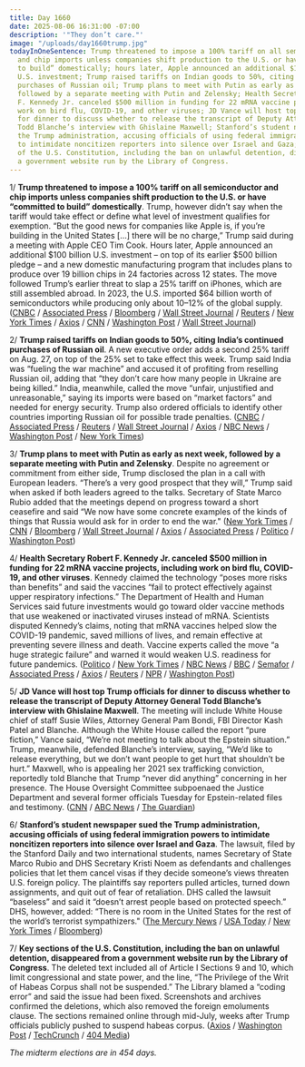 ```yaml
---
title: Day 1660
date: 2025-08-06 16:31:00 -07:00
description: '"They don’t care."'
image: "/uploads/day1660trump.jpg"
todayInOneSentence: Trump threatened to impose a 100% tariff on all semiconductor
  and chip imports unless companies shift production to the U.S. or have “committed
  to build” domestically; hours later, Apple announced an additional $100 billion
  U.S. investment; Trump raised tariffs on Indian goods to 50%, citing India’s continued
  purchases of Russian oil; Trump plans to meet with Putin as early as next week,
  followed by a separate meeting with Putin and Zelensky; Health Secretary Robert
  F. Kennedy Jr. canceled $500 million in funding for 22 mRNA vaccine projects, including
  work on bird flu, COVID-19, and other viruses; JD Vance will host top Trump officials
  for dinner to discuss whether to release the transcript of Deputy Attorney General
  Todd Blanche’s interview with Ghislaine Maxwell; Stanford’s student newspaper sued
  the Trump administration, accusing officials of using federal immigration powers
  to intimidate noncitizen reporters into silence over Israel and Gaza; and key sections
  of the U.S. Constitution, including the ban on unlawful detention, disappeared from
  a government website run by the Library of Congress.
---
```


1/ **Trump threatened to impose a 100% tariff on all semiconductor and chip imports unless companies shift production to the U.S. or have “committed to build” domestically**. Trump, however didn’t say when the tariff would take effect or define what level of investment qualifies for exemption. “But the good news for companies like Apple is, if you’re building in the United States [...] there will be no charge,” Trump said during a meeting with Apple CEO Tim Cook. Hours later, Apple announced an additional $100 billion U.S. investment – on top of its earlier $500 billion pledge – and a new domestic manufacturing program that includes plans to produce over 19 billion chips in 24 factories across 12 states. The move followed Trump’s earlier threat to slap a 25% tariff on iPhones, which are still assembled abroad. In 2023, the U.S. imported $64 billion worth of semiconductors while producing only about 10–12% of the global supply. ([CNBC](https://www.cnbc.com/2025/08/06/trump-tariffs-chips-companies.html) / [Associated Press](https://apnews.com/article/apple-trump-computer-tariff-c01b5ce0265b0d294dd10b8966be4436) / [Bloomberg](https://www.bloomberg.com/news/articles/2025-08-06/trump-plans-100-tariff-on-chips-with-carveout-for-apple-others) / [Wall Street Journal](https://www.wsj.com/livecoverage/stock-market-today-dow-sp-500-nasdaq-08-06-2025) / [Reuters](https://www.reuters.com/world/china/trump-says-us-will-charge-tariff-about-100-semiconductor-imports-2025-08-06/) / [New York Times](https://www.nytimes.com/2025/08/06/us/politics/trump-apple-investment.html) / [Axios](https://www.axios.com/2025/08/06/apple-trump-tariffs-iphone) / [CNN](https://www.cnn.com/2025/08/06/tech/apple-investment-us-trump) / [Washington Post](https://www.washingtonpost.com/politics/2025/08/06/trump-presidency-news/) / [Wall Street Journal](https://www.wsj.com/tech/apple-invest-american-manufacturing-trump-5c2c35a7))

2/ **Trump raised tariffs on Indian goods to 50%, citing India’s continued purchases of Russian oil**. A new executive order adds a second 25% tariff on Aug. 27, on top of the 25% set to take effect this week. Trump said India was “fueling the war machine” and accused it of profiting from reselling Russian oil, adding that “they don’t care how many people in Ukraine are being killed.” India, meanwhile, called the move “unfair, unjustified and unreasonable,” saying its imports were based on “market factors” and needed for energy security. Trump also ordered officials to identify other countries importing Russian oil for possible trade penalties. ([CNBC](https://www.cnbc.com/2025/08/06/trump-trade-india-tariffs-russia.html) / [Associated Press](https://apnews.com/article/trump-india-russia-oil-tariffs-2db9dc22d7b56624bdceb2e15c134d60) / [Reuters](https://www.reuters.com/world/india/trump-imposes-extra-25-tariff-indian-goods-ties-hit-new-low-2025-08-06/) / [Wall Street Journal](https://www.wsj.com/world/india/india-defies-trump-on-russian-oil-despite-tariff-threats-0298d751) / [Axios](https://www.axios.com/2025/08/06/trump-tariffs-india-russia) / [NBC News](https://www.nbcnews.com/business/business-news/trump-hikes-india-tariffs-50-percent-buying-russian-oil-rcna223374) / [Washington Post](https://www.washingtonpost.com/business/2025/08/06/trump-hikes-tariffs-on-india/) / [New York Times](https://www.nytimes.com/2025/08/06/us/politics/trump-india-tariffs-russia-oil.html))

3/ **Trump plans to meet with Putin as early as next week, followed by a separate meeting with Putin and Zelensky**. Despite no agreement or commitment from either side, Trump disclosed the plan in a call with European leaders. “There’s a very good prospect that they will,” Trump said when asked if both leaders agreed to the talks. Secretary of State Marco Rubio added that the meetings depend on progress toward a short ceasefire and said “We now have some concrete examples of the kinds of things that Russia would ask for in order to end the war." ([New York Times](https://www.nytimes.com/2025/08/06/us/politics/trump-meeting-putin-zelensky.html) / [CNN](https://www.cnn.com/2025/08/06/europe/putin-witkoff-meeting-constructive-kremlin-says-intl) / [Bloomberg](https://www.bloomberg.com/news/articles/2025-08-06/us-weighs-options-for-penalizing-russia-beyond-india-tariffs) / [Wall Street Journal](https://www.wsj.com/world/russia/trump-envoy-witkoff-meets-with-putin-as-russia-seeks-to-head-off-sanctions-e37713c7) / [Axios](https://www.axios.com/2025/08/06/putin-trump-meeting-ukraine-ceasefire) / [Associated Press](https://apnews.com/article/russia-ukraine-war-witkoff-moscow-trump-deadline-118b3cbcfa12d1dd9a75ce20b0b3e61e) / [Politico](https://www.politico.com/news/2025/08/06/trump-european-leaders-in-person-meetings-putin-00496106) / [Washington Post](https://www.washingtonpost.com/world/2025/08/06/trump-russia-moscow-witkoff/))

4/ **Health Secretary Robert F. Kennedy Jr. canceled $500 million in funding for 22 mRNA vaccine projects, including work on bird flu, COVID-19, and other viruses**. Kennedy claimed the technology “poses more risks than benefits” and said the vaccines “fail to protect effectively against upper respiratory infections.” The Department of Health and Human Services said future investments would go toward older vaccine methods that use weakened or inactivated viruses instead of mRNA. Scientists disputed Kennedy’s claims, noting that mRNA vaccines helped slow the COVID-19 pandemic, saved millions of lives, and remain effective at preventing severe illness and death. Vaccine experts called the move “a huge strategic failure” and warned it would weaken U.S. readiness for future pandemics. ([Politico](https://www.politico.com/news/2025/08/05/hhs-plans-to-terminate-22-mrna-vaccine-projects-00494922) / [New York Times](https://www.nytimes.com/2025/08/05/health/rfk-jr-vaccine-funding.html) / [NBC News](https://www.nbcnews.com/health/health-news/rfk-jr-cuts-500-million-mrna-vaccine-contracts-dealing-major-blow-prom-rcna223281) / [BBC](https://www.bbc.com/news/articles/c74dzdddvmjo) / [Semafor](https://www.semafor.com/article/08/06/2025/us-cancels-500m-in-mrna-vaccine-research) / [Associated Press](https://apnews.com/article/kennedy-vaccines-mrna-pfizer-moderna-1fb5b9436f2957075064c18a6cbbe3c9) / [Axios](https://www.axios.com/2025/08/05/mrna-vaccine-development-kennedy-funding) / [Reuters](https://www.reuters.com/business/healthcare-pharmaceuticals/us-health-agency-wind-down-mrna-vaccine-development-2025-08-05/) / [NPR](https://www.npr.org/sections/shots-health-news/2025/08/06/nx-s1-5493544/rfk-defunding-mrna-vaccine-research) / [Washington Post](https://www.washingtonpost.com/health/2025/08/06/rfk-jr-mrna-vaccine-criticism/))

5/ **JD Vance will host top Trump officials for dinner to discuss whether to release the transcript of Deputy Attorney General Todd Blanche’s interview with Ghislaine Maxwell**. The meeting will include White House chief of staff Susie Wiles, Attorney General Pam Bondi, FBI Director Kash Patel and Blanche. Although the White House called the report “pure fiction,” Vance said, “We’re not meeting to talk about the Epstein situation.” Trump, meanwhile, defended Blanche’s interview, saying, “We’d like to release everything, but we don’t want people to get hurt that shouldn’t be hurt.” Maxwell, who is appealing her 2021 sex trafficking conviction, reportedly told Blanche that Trump “never did anything” concerning in her presence. The House Oversight Committee subpoenaed the Justice Department and several former officials Tuesday for Epstein-related files and testimony. ([CNN](https://www.cnn.com/2025/08/05/politics/trump-blanche-epstein-maxwell-vance-bondi-patel-meeting) / [ABC News](https://abcnews.go.com/Politics/vance-expected-host-epstein-strategy-dinner-bondi-blanche/story?id=124407326) / [The Guardian](https://www.theguardian.com/us-news/2025/aug/06/jeffrey-epstein-jd-vance-trump-meeting))

6/ **Stanford’s student newspaper sued the Trump administration, accusing officials of using federal immigration powers to intimidate noncitizen reporters into silence over Israel and Gaza**. The lawsuit, filed by the Stanford Daily and two international students, names Secretary of State Marco Rubio and DHS Secretary Kristi Noem as defendants and challenges policies that let them cancel visas if they decide someone’s views threaten U.S. foreign policy. The plaintiffs say reporters pulled articles, turned down assignments, and quit out of fear of retaliation. DHS called the lawsuit “baseless” and said it “doesn’t arrest people based on protected speech.” DHS, however, added: “There is no room in the United States for the rest of the world’s terrorist sympathizers." ([The Mercury News](https://www.mercurynews.com/2025/08/06/stanford-student-lawsuit-trump-officials-free-speech-visas/) / [USA Today](https://www.usatoday.com/story/news/nation/2025/08/06/stanford-daily-lawsuit-marco-rubio-kristi-noem-palestine-speech/85542648007/) / [New York Times](https://www.nytimes.com/2025/08/06/us/politics/stanford-lawsuit-student-activist-deportations.html) / [Bloomberg](https://www.bloomberg.com/news/articles/2025-08-06/stanford-paper-sues-trump-administration-over-deportation-fears))

7/ **Key sections of the U.S. Constitution, including the ban on unlawful detention, disappeared from a government website run by the Library of Congress**. The deleted text included all of Article I Sections 9 and 10, which limit congressional and state power, and the line, “The Privilege of the Writ of Habeas Corpus shall not be suspended.” The Library blamed a “coding error” and said the issue had been fixed. Screenshots and archives confirmed the deletions, which also removed the foreign emoluments clause. The sections remained online through mid-July, weeks after Trump officials publicly pushed to suspend habeas corpus. ([Axios](https://www.axios.com/2025/08/06/constitution-missing-sections-coding-error) / [Washington Post](https://www.washingtonpost.com/politics/2025/08/06/trump-presidency-news/#link-V6CXTXAXLFATFKALGQ7R5YQWVM) / [TechCrunch](https://techcrunch.com/2025/08/06/key-sections-of-the-us-constitution-deleted-from-governments-website/) / [404 Media](https://www.404media.co/constitution-sections-on-due-process-and-foreign-gifts-just-vanished-from-congress-website/))

*The midterm elections are in 454 days.*
